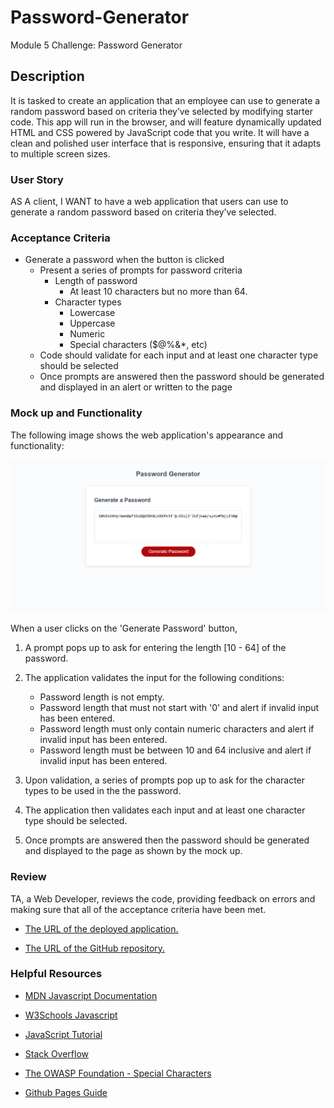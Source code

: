 # Password-Generator
Module 5 Challenge: Password Generator

## Description

It is tasked to create an application that an employee can use to generate a random password based on criteria they’ve selected by modifying starter code. This app will run in the browser, and will feature dynamically updated HTML and CSS powered by JavaScript code that you write. It will have a clean and polished user interface that is responsive, ensuring that it adapts to multiple screen sizes.

### User Story

AS A client, I WANT to have a web application that users can use to generate a random password based on criteria they’ve selected.

### Acceptance Criteria

* Generate a password when the button is clicked
  * Present a series of prompts for password criteria
    * Length of password
      * At least 10 characters but no more than 64.
    * Character types
      * Lowercase
      * Uppercase
      * Numeric
      * Special characters ($@%&*, etc)
  * Code should validate for each input and at least one character type should be selected
  * Once prompts are answered then the password should be generated and displayed in an alert or written to the page

### Mock up and Functionality

The following image shows the web application's appearance and functionality:

![Password generator mock up](./assets/05-javascript-challenge-demo.png)

When a user clicks on the 'Generate Password' button,
1. A prompt pops up to ask for entering the length [10 - 64] of the password.
2. The application validates the input for the following conditions:

   * Password length is not empty.
   * Password length that must not start with '0' and alert if invalid input has been entered.
   * Password length must only contain numeric characters and alert if invalid input has been entered.
   * Password length must be between 10 and 64 inclusive and alert if invalid input has been entered.

3. Upon validation, a series of prompts pop up to ask for the character types to be used in the the password.
4. The application then validates each input and at least one character type should be selected.
5. Once prompts are answered then the password should be generated and displayed to the page as shown by the mock up.

### Review

TA, a Web Developer, reviews the code, providing feedback on errors and making sure that all of the acceptance criteria have been met.

* [The URL of the deployed application.](https://seacrest3.github.io/Password-Generator/)

* [The URL of the GitHub repository.](https://github.com/seacrest3/Password-Generator.git)

### Helpful Resources

- [MDN Javascript Documentation](https://developer.mozilla.org/en-US/docs/Web/JavaScript/)

- [W3Schools Javascript](https://www.w3schools.com/js/)

- [JavaScript Tutorial](https://www.javascripttutorial.net/)

- [Stack Overflow](https://stackoverflow.com/questions/4550505/getting-a-random-value-from-a-javascript-array)

- [The OWASP Foundation - Special Characters](https://www.owasp.org/index.php/Password_special_characters)

- [Github Pages Guide](https://pages.github.com/)
